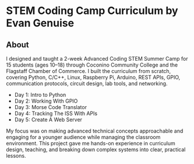 # STEM Coding Camp Curriculum by Evan Genuise
## About
I designed and taught a 2-week Advanced Coding STEM Summer Camp for 15 students (ages 10–18) through Coconino Community College and the Flagstaff Chamber of Commerce. I built the curriculum from scratch, covering Python, C/C++, Linux, Raspberry Pi, Arduino, REST APIs, GPIO, communication protocols, circuit design, lab tools, and networking.

- Day 1: Intro to Python
- Day 2: Working With GPIO
- Day 3: Morse Code Translator
- Day 4: Tracking The ISS With APIs
- Day 5: Create A Web Server

My focus was on making advanced technical concepts approachable and engaging for a younger audience while managing the classroom environment. This project gave me hands-on experience in curriculum design, teaching, and breaking down complex systems into clear, practical lessons.